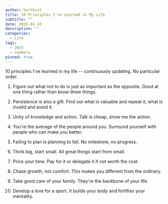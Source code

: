 ```yaml
---
author: kerthcet
title: 10 Principles I've Learned in My Life
subtitle: ""
date: 2025-01-10
description: ""
categories:
  - Life
tags:
  - 2025
  - summary
pinned: true
---
```


10 principles I've learned in my life -- continuously updating. No particular order.

1. Figure out what not to do is just as important as the opposite. Good at one thing rather than know three things.

2. Persistence is also a gift. Find out what is valuable and repeat it, what is invalid and avoid it.

3. Unity of knowledge and action. Talk is cheap, show me the action.

4. You're the average of the people around you. Surround yourself with people who can make you better.

5. Failing to plan is planning to fail. No milestone, no progress.

6. Think big, start small. All great things start from small.

7. Price your time. Pay for it or delegate it if not worth the cost.

8. Chase growth, not comfort. This makes you different from the ordinary.

9. Take good care of your family. They're the backbone of your life.

10. Develop a love for a sport. It builds your body and fortifies your mentality.
